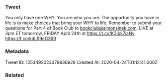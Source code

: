 ### Tweet
You only have one WHY. You are who you are. The opportunity you have in life is to make choices that bring your WHY to life. Remember to submit your questions for Part 4 of Book Club to bookclub@simonsinek.com. LIVE at 3pm ET tomorrow, FRIDAY April 24th at https://t.co/K3ibk7iaNy https://t.co/kdL99eG36B

### Metadata
Tweet ID: 1253492023379836928
Created At: 2020-04-24T01:12:41.000Z

### Related

